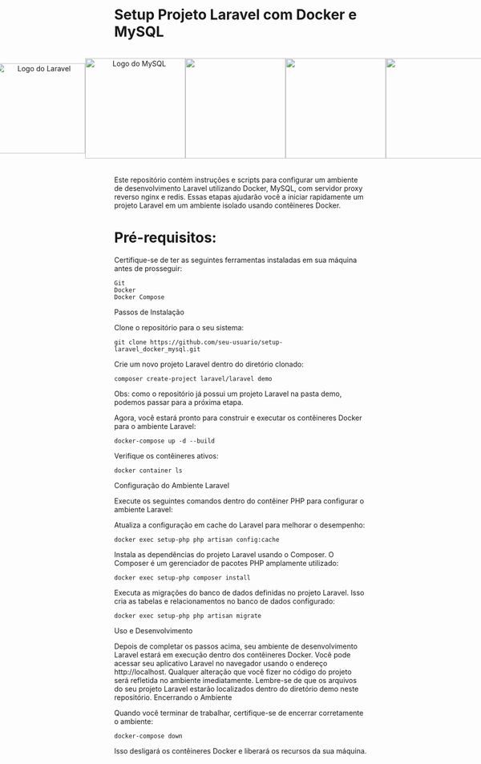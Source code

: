 <h1>Setup Projeto Laravel com Docker e MySQL</h1>
<br>


<center>
<div style="display: flex; align-items: center; justify-content: center;">
    <img src="https://laravel.com/img/logomark.min.svg" alt="Logo do Laravel" width="180">
    <img src="https://www.mysql.com/common/logos/logo-mysql-170x115.png" alt="Logo do MySQL" width="200">
    <img src="https://cdn.jsdelivr.net/gh/devicons/devicon/icons/docker/docker-original.svg" width="200">
    <img src="https://cdn.jsdelivr.net/gh/devicons/devicon/icons/nginx/nginx-original.svg" width="200" />
    <img src="https://cdn.jsdelivr.net/gh/devicons/devicon/icons/redis/redis-original-wordmark.svg" width= "200"/>      
</div>
</center>
<br>
<br>
Este repositório contém instruções e scripts para configurar um ambiente de desenvolvimento Laravel utilizando Docker, MySQL, com servidor proxy reverso nginx e redis. Essas etapas ajudarão você a iniciar rapidamente um projeto Laravel em um ambiente isolado usando contêineres Docker.
<br>
<h1>Pré-requisitos:</h1>

Certifique-se de ter as seguintes ferramentas instaladas em sua máquina antes de prosseguir:

    Git
    Docker
    Docker Compose

Passos de Instalação

Clone o repositório para o seu sistema:

    git clone https://github.com/seu-usuario/setup-laravel_docker_mysql.git

Crie um novo projeto Laravel dentro do diretório clonado:

    composer create-project laravel/laravel demo

Obs: como o repositório já possui um projeto Laravel na pasta demo, podemos passar para a próxima etapa.

Agora, você estará pronto para construir e executar os contêineres Docker para o ambiente Laravel:

    docker-compose up -d --build


Verifique os contêineres ativos:

    docker container ls



Configuração do Ambiente Laravel

Execute os seguintes comandos dentro do contêiner PHP para configurar o ambiente Laravel:

Atualiza a configuração em cache do Laravel para melhorar o desempenho:

    docker exec setup-php php artisan config:cache

Instala as dependências do projeto Laravel usando o Composer. O Composer é um gerenciador de pacotes PHP amplamente utilizado:

    docker exec setup-php composer install

Executa as migrações do banco de dados definidas no projeto Laravel. Isso cria as tabelas e relacionamentos no banco de dados configurado:

    docker exec setup-php php artisan migrate



Uso e Desenvolvimento

Depois de completar os passos acima, seu ambiente de desenvolvimento Laravel estará em execução dentro dos contêineres Docker. Você pode acessar seu aplicativo Laravel no navegador usando o endereço http://localhost. Qualquer alteração que você fizer no código do projeto será refletida no ambiente imediatamente. Lembre-se de que os arquivos do seu projeto Laravel estarão localizados dentro do diretório demo neste repositório.
Encerrando o Ambiente

Quando você terminar de trabalhar, certifique-se de encerrar corretamente o ambiente:

    docker-compose down

Isso desligará os contêineres Docker e liberará os recursos da sua máquina.
